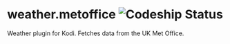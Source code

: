 weather.metoffice ![Codeship Status](https://codeship.com/projects/e7173200-c9e2-0133-bce4-0aabfff4550a/status?branch=master)
======================

Weather plugin for Kodi. Fetches data from the UK Met Office.

